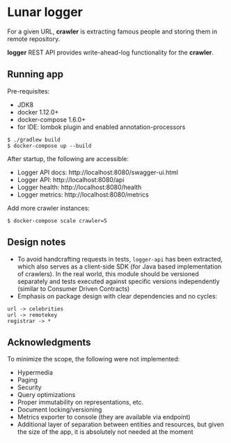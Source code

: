 # Lunar logger

For a given URL, **crawler** is extracting famous people and storing them in remote repository.

**logger** REST API provides write-ahead-log functionality for the **crawler**. 

## Running app

Pre-requisites:

- JDK8
- docker 1.12.0+
- docker-compose 1.6.0+
- for IDE: lombok plugin and enabled annotation-processors

```
$ ./gradlew build
$ docker-compose up --build
```

After startup, the following are accessible:

- Logger API docs: http://localhost:8080/swagger-ui.html
- Logger API: http://localhost:8080/api
- Logger health: http://localhost:8080/health
- Logger metrics: http://localhost:8080/metrics

Add more crawler instances:

```
$ docker-compose scale crawler=5
```

## Design notes

- To avoid handcrafting requests in tests, `logger-api` has been extracted,
which also serves as a client-side SDK (for Java based implementation of crawlers). 
In the real world, this module should be versioned separately and tests executed against
specific versions independently (similar to Consumer Driven Contracts)
- Emphasis on package design with clear dependencies and no cycles:

```
url -> celebrities
url -> remotekey
registrar -> *
```

## Acknowledgments

To minimize the scope, the following were not implemented:

- Hypermedia
- Paging
- Security
- Query optimizations
- Proper immutability on representations, etc.
- Document locking/versioning
- Metrics exporter to console (they are available via endpoint)
- Additional layer of separation between entities and resources, 
but given the size of the app, it is absolutely not needed at the moment
